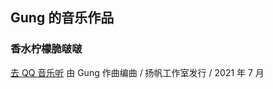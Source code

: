## Gung 的音乐作品

### 香水柠檬脆啵啵

[去 QQ 音乐听](https://c.y.qq.com/base/fcgi-bin/u?__=Zf8mNb4o)  由 Gung 作曲编曲 / 扬帆工作室发行 / 2021 年 7 月




